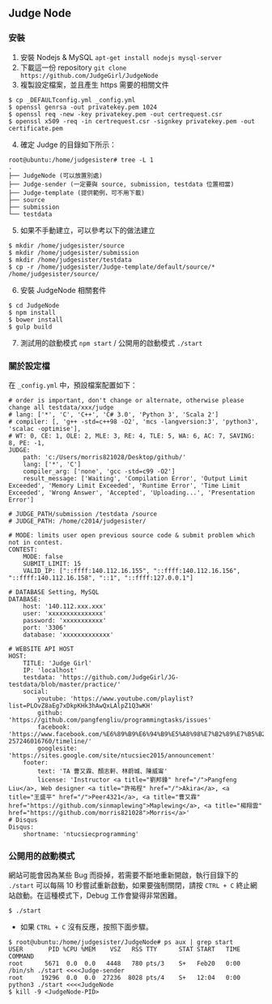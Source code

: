 ## Judge Node ##

### 安裝 ###

1. 安裝 Nodejs & MySQL `apt-get install nodejs mysql-server`
2. 下載這一份 repository `git clone https://github.com/JudgeGirl/JudgeNode`
3. 複製設定檔案，並且產生 https 需要的相關文件  
```
$ cp _DEFAULTconfig.yml _config.yml
$ openssl genrsa -out privatekey.pem 1024
$ openssl req -new -key privatekey.pem -out certrequest.csr
$ openssl x509 -req -in certrequest.csr -signkey privatekey.pem -out certificate.pem
```
4. 確定 Judge 的目錄如下所示：  
```
root@ubuntu:/home/judgesister# tree -L 1
.
├── JudgeNode (可以放置別處)
├── Judge-sender (一定要與 source, submission, testdata 位置相當)
├── Judge-template (提供範例，可不用下載)
├── source
├── submission
└── testdata
```
5. 如果不手動建立，可以參考以下的做法建立
```
$ mkdir /home/judgesister/source
$ mkdir /home/judgesister/submission
$ mkdir /home/judgesister/testdata
$ cp -r /home/judgesister/Judge-template/default/source/* /home/judgesister/source/
```
6. 安裝 JudgeNode 相關套件  
```
$ cd JudgeNode
$ npm install
$ bower install
$ gulp build
```
7. 測試用的啟動模式 `npm start` / 公開用的啟動模式 `./start`

### 關於設定檔 ###

在 `_config.yml` 中，預設檔案配置如下：

```
# order is important, don't change or alternate, otherwise please change all testdata/xxx/judge
# lang: ['*', 'C', 'C++', 'C# 3.0', 'Python 3', 'Scala 2']
# compiler: [, 'g++ -std=c++98 -O2', 'mcs -langversion:3', 'python3', 'scalac -optimise'],
# WT: 0, CE: 1, OLE: 2, MLE: 3, RE: 4, TLE: 5, WA: 6, AC: 7, SAVING: 8, PE: -1,
JUDGE:
    path: 'c:/Users/morris821028/Desktop/github/'
    lang: ['*', 'C']
    compiler_arg: ['none', 'gcc -std=c99 -O2']
    result_message: ['Waiting', 'Compilation Error', 'Output Limit Exceeded', 'Memory Limit Exceeded', 'Runtime Error', 'Time Limit Exceeded', 'Wrong Answer', 'Accepted', 'Uploading...', 'Presentation Error']

# JUDGE_PATH/submission /testdata /source
# JUDGE_PATH: /home/c2014/judgesister/

# MODE: limits user open previous source code & submit problem which not in contest.
CONTEST:
    MODE: false
    SUBMIT_LIMIT: 15
    VALID_IP: ["::ffff:140.112.16.155", "::ffff:140.112.16.156", "::ffff:140.112.16.158", "::1", "::ffff:127.0.0.1"]

# DATABASE Setting, MySQL
DATABASE:
    host: '140.112.xxx.xxx'
    user: 'xxxxxxxxxxxxxxx'
    password: 'xxxxxxxxxxx'
    port: '3306'
    database: 'xxxxxxxxxxxxx'

# WEBSITE API HOST
HOST:
    TITLE: 'Judge Girl'
    IP: 'localhost'
    testdata: 'https://github.com/JudgeGirl/JG-testdata/blob/master/practice/'
    social:
        youtube: 'https://www.youtube.com/playlist?list=PLOvZ8aEg7xDkpKHk3hAwQxLAlpZ1Q3wKH'
        github: 'https://github.com/pangfengliu/programmingtasks/issues'
        facebook: 'https://www.facebook.com/%E6%89%B9%E6%94%B9%E5%A8%98%E7%B2%89%E7%B5%B2%E5%9C%98-257246016760/timeline/'
        googlesite: 'https://sites.google.com/site/ntucsiec2015/announcement'
    footer:
        text: 'TA 曹又霖、顏志軒、林蔚城、陳威甯'
        license: 'Instructor <a title="劉邦鋒" href="/">Pangfeng Liu</a>, Web designer <a title="許祐程" href="/">Akira</a>, <a title="王盛平" href="/">Peer4321</a>, <a title="曹又霖" href="https://github.com/sinmaplewing">Maplewing</a>, <a title="楊翔雲" href="https://github.com/morris821028">Morris</a>'
# Disqus
Disqus:
    shortname: 'ntucsiecprogramming'
```

### 公開用的啟動模式 ###

網站可能會因為某些 Bug 而掛掉，若需要不斷地重新開啟，執行目錄下的 `./start` 可以每隔 10 秒嘗試重新啟動，如果要強制關閉，請按 `CTRL + C` 終止網站啟動。在這種模式下，Debug 工作會變得非常困難。

```
$ ./start
```

* 如果 `CTRL + C` 沒有反應，按照下面步驟。  
```
$ root@ubuntu:/home/judgesister/JudgeNode# ps aux | grep start
USER       PID %CPU %MEM    VSZ   RSS TTY      STAT START   TIME COMMAND
root      5671  0.0  0.0   4448   780 pts/3    S+   Feb20   0:00 /bin/sh ./start <<<<Judge-sender
root     19296  0.0  0.0  27236  8028 pts/4    S+   12:04   0:00 python3 ./start <<<<JudgeNode
$ kill -9 <JudgeNode-PID>
```